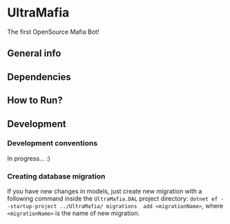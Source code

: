 UltraMafia
==========
The first OpenSource Mafia Bot!
## General info

## Dependencies

## How to Run?

## Development

### Development conventions
   In progress... :)
### Creating database migration
If you have new changes in models, just create new migration with a following command inside the `UltraMafia.DAL` project directory:
`dotnet ef --startup-project ../UltraMafia/ migrations  add <migrationName>`, where `<migrationName>` is the name of new migration.
